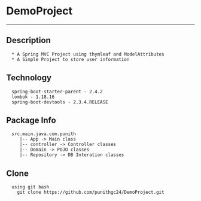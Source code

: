 # DemoProject

---------

## Description
    
      * A Spring MVC Project using thymleaf and ModelAttributes
      * A Simple Project to store user information
      
      
## Technology

      spring-boot-starter-parent - 2.4.2
      lombok - 1.18.16
      spring-boot-devtools - 2.3.4.RELEASE
      
      
## Package Info

      src.main.java.com.punith
         |-- App -> Main class
         |-- controller -> Controller classes
         |-- Domain -> POJO classes
         |-- Repository -> DB Interation classes
      

## Clone

      using git bash
        git clone https://github.com/punithgc24/DemoProject.git
